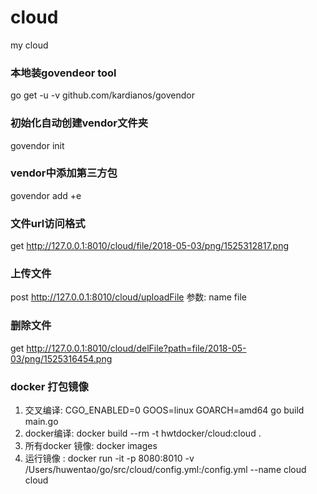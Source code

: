 # cloud
my cloud

### 本地装govendeor tool
go get -u -v github.com/kardianos/govendor

### 初始化自动创建vendor文件夹
govendor init

### vendor中添加第三方包
govendor add +e

### 文件url访问格式
get http://127.0.0.1:8010/cloud/file/2018-05-03/png/1525312817.png
### 上传文件
post http://127.0.0.1:8010/cloud/uploadFile
参数: name file
### 删除文件
get http://127.0.0.1:8010/cloud/delFile?path=file/2018-05-03/png/1525316454.png

### docker 打包镜像
1. 交叉编译: CGO_ENABLED=0 GOOS=linux GOARCH=amd64 go build main.go
2. docker编译: docker build  --rm -t hwtdocker/cloud:cloud .
3. 所有docker 镜像: docker images
4. 运行镜像 : docker run -it -p 8080:8010 -v /Users/huwentao/go/src/cloud/config.yml:/config.yml --name cloud cloud  
